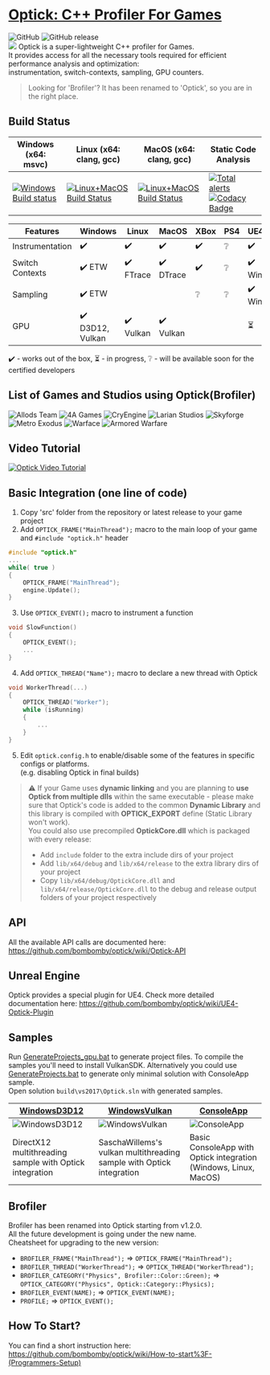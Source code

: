 # [Optick: C++ Profiler For Games](https://optick.dev)
![GitHub](https://img.shields.io/github/license/bombomby/optick.svg) ![GitHub release](https://img.shields.io/github/release/bombomby/optick.svg) <br/>
![](https://optick.dev/images/screenshots/optick/Optick.png)
Optick is a super-lightweight C++ profiler for Games.<br/>
It provides access for all the necessary tools required for efficient performance analysis and optimization:<br/>
instrumentation, switch-contexts, sampling, GPU counters.<br/>
> Looking for 'Brofiler'? It has been renamed to 'Optick', so you are in the right place.
## Build Status
| Windows (x64: msvc) | Linux (x64: clang, gcc) | MacOS (x64: clang, gcc) | Static Code Analysis |
| ------- | ----- | ----- | --------------------- |
| [![Windows Build status](https://ci.appveyor.com/api/projects/status/bu5smbuh1d2lcsf6?svg=true)](https://ci.appveyor.com/project/bombomby/brofiler) | [![Linux+MacOS Build Status](https://travis-ci.org/bombomby/optick.svg)](https://travis-ci.org/bombomby/optick) | [![Linux+MacOS Build Status](https://travis-ci.org/bombomby/optick.svg)](https://travis-ci.org/bombomby/optick) | [![Total alerts](https://img.shields.io/lgtm/alerts/g/bombomby/optick.svg?logo=lgtm&logoWidth=18)](https://lgtm.com/projects/g/bombomby/optick/alerts/) [![Codacy Badge](https://api.codacy.com/project/badge/Grade/3195c1fa7d554dc1bb9d45dd30454b48)](https://www.codacy.com/app/bombomby/optick?utm_source=github.com&amp;utm_medium=referral&amp;utm_content=bombomby/optick&amp;utm_campaign=Badge_Grade) |

| Features | Windows | Linux | MacOS | XBox | PS4 | UE4 |
| -------- | ------- | ----- | ----- | ---- | --- | --- |
| Instrumentation | :heavy_check_mark: | :heavy_check_mark: | :heavy_check_mark: | :heavy_check_mark: | :grey_question: | :heavy_check_mark: |
| Switch Contexts | :heavy_check_mark: ETW | :heavy_check_mark: FTrace | :heavy_check_mark: DTrace | :heavy_check_mark: | :grey_question: | :heavy_check_mark: Win |
| Sampling | :heavy_check_mark: ETW | | | :grey_question: | :grey_question: | :heavy_check_mark: Win |
| GPU | :heavy_check_mark: D3D12, Vulkan | :heavy_check_mark: Vulkan | :heavy_check_mark: Vulkan | | | :hourglass_flowing_sand: |

:heavy_check_mark: - works out of the box, :hourglass_flowing_sand: - in progress, :grey_question: - will be available soon for the certified developers

## List of Games and Studios using Optick(Brofiler)
![Allods Team](https://optick.dev/images/studios/AllodsTeam_thumb2.png "Allods Team") ![4A Games](https://optick.dev/images/studios/4A_Games_thumb2.png "4A Gaemes") ![CryEngine](https://optick.dev/images/studios/CryEngine_thumb.png "CryEngine") ![Larian Studios](https://optick.dev/images/studios/Larian_png.png "Larian Studios")
![Skyforge](https://optick.dev/images/studios/Skyforge_thumb.jpg "Skyforge") ![Metro Exodus](https://optick.dev/images/studios/Metro_thumb.jpg "Metro Exodus")  ![Warface](https://optick.dev/images/studios/Warface_thumb.jpg "Metro Exodus") ![Armored Warfare](https://optick.dev/images/studios/ArmoredWarfare_thumb.jpg "Metro Exodus")

## Video Tutorial
[![Optick Video Tutorial](https://github.com/bombomby/brofiler/blob/gh-pages/images/VideoThumbnail.jpg)](https://www.youtube.com/watch?v=p57TV5342fo)

## Basic Integration (one line of code)
1) Copy 'src' folder from the repository or latest release to your game project
2) Add `OPTICK_FRAME("MainThread");` macro to the main loop of your game and `#include "optick.h"` header
```c++
#include "optick.h"
...
while( true ) 
{
	OPTICK_FRAME("MainThread");
	engine.Update();
}
```
3) Use `OPTICK_EVENT();` macro to instrument a function
```c++
void SlowFunction()
{ 
	OPTICK_EVENT();
	...
}
```
4) Add `OPTICK_THREAD("Name");` macro to declare a new thread with Optick
```c++
void WorkerThread(...)
{
	OPTICK_THREAD("Worker");
	while (isRunning)
	{
		...
	}
}
```
5) Edit `optick.config.h` to enable/disable some of the features in specific configs or platforms.<br/>(e.g. disabling Optick in final builds)

> :warning: If your Game uses **dynamic linking** and you are planning to **use Optick from multiple dlls** within the same executable - please make sure that Optick's code is added to the common **Dynamic Library** and this library is compiled with **OPTICK_EXPORT** define (Static Library won't work).<br/>
> You could also use precompiled **OptickCore.dll** which is packaged with every release:
> - Add `include` folder to the extra include dirs of your project
> - Add `lib/x64/debug` and `lib/x64/release` to the extra library dirs of your project
> - Copy `lib/x64/debug/OptickCore.dll` and `lib/x64/release/OptickCore.dll` to the debug and release output folders of your project respectively

## API
All the available API calls are documented here:<br/>
https://github.com/bombomby/optick/wiki/Optick-API

## Unreal Engine
Optick provides a special plugin for UE4. Check more detailed documentation here: 
https://github.com/bombomby/optick/wiki/UE4-Optick-Plugin

## Samples
Run [GenerateProjects_gpu.bat](https://github.com/bombomby/optick/blob/master/tools/GenerateProjects_gpu.bat) to generate project files. To compile the samples you'll need to install VulkanSDK. Alternatively you could use [GenerateProjects.bat](https://github.com/bombomby/optick/blob/master/tools/GenerateProjects.bat) to generate only minimal solution with ConsoleApp sample.<br/>
Open solution `build\vs2017\Optick.sln` with generated samples.

| [WindowsD3D12](https://github.com/bombomby/optick/tree/master/samples/WindowsD3D12) | [WindowsVulkan](https://github.com/bombomby/optick/tree/master/samples/WindowsVulkan) | [ConsoleApp](https://github.com/bombomby/optick/tree/master/samples/ConsoleApp) |
| ---------- | ------------ | ------------- |
| ![WindowsD3D12](https://optick.dev/images/screenshots/optick/WindowsD3D12.png) | ![WindowsVulkan](https://optick.dev/images/screenshots/optick/WindowsVulkan.png) | ![ConsoleApp](https://optick.dev/images/screenshots/optick/ConsoleApp2.png) |
| DirectX12 multithreading sample with Optick integration | SaschaWillems's vulkan multithreading sample with Optick integration | Basic ConsoleApp with Optick integration  (Windows, Linux, MacOS) |

## Brofiler
Brofiler has been renamed into Optick starting from v1.2.0.<br/>
All the future development is going under the new name.<br/>
Cheatsheet for upgrading to the new version:
* `BROFILER_FRAME("MainThread");` => `OPTICK_FRAME("MainThread");`
* `BROFILER_THREAD("WorkerThread");` => `OPTICK_THREAD("WorkerThread");`
* `BROFILER_CATEGORY("Physics", Brofiler::Color::Green);` => `OPTICK_CATEGORY("Physics", Optick::Category::Physics);`
* `BROFILER_EVENT(NAME);` => `OPTICK_EVENT(NAME);`
* `PROFILE;` => `OPTICK_EVENT();`

## How To Start?
You can find a short instruction here:<br/>
https://github.com/bombomby/optick/wiki/How-to-start%3F-(Programmers-Setup)

